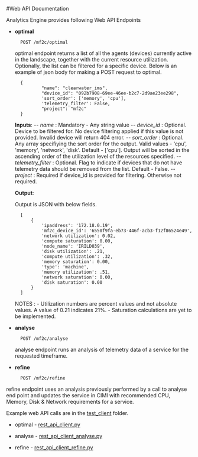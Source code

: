 #Web API Documentation

Analytics Engine provides following Web API Endpoints

- **optimal**

		POST /mf2c/optimal

	optimal endpoint returns a list of all the agents (devices) currently active in the landscape, together with the current resource utilization. Optionally, the list can be filtered for a specific device. Below is an example of json body for making a POST request to optimal.
	
		{
			    "name": "clearwater_ims",
			    "device_id": "092b7908-69ee-46ee-b2c7-2d9ae23ee298", 
			    'sort_order': ['memory', 'cpu'], 
			    'telemetry_filter': False, 
			    "project": "mf2c"
		}  

	**Inputs**:
	-- *name* : Mandatory - Any string value
	-- *device_id* : Optional. Device to be filtered for. No device filtering applied if this value is not provided. Invalid device will return 404 error.
	-- *sort_order* : Optional. Any array specifiying the sort order for the output. Valid values - 'cpu', 'memory', 'network', 'disk'. Default - ['cpu']. Output will be sorted in the ascending order of the utilization level of the resources specified.
	-- *telemetry_filter* : Optional. Flag to indicate if devices that do not have telemetry data should be removed from the list.  Default - False. 
	-- *project* : Required if device_id is provided for filtering. Otherwise not required.


	**Output**:
	
	Output is JSON with below fields.
	
		[
			{
				'ipaddress': '172.18.0.19', 
				'mf2c_device_id': '6550f9fa-eb73-446f-acb3-f12f86524e49', 
				'network utilization': 0.02, 
				'compute saturation': 0.00, 
				'node_name': 'IRILD039', 
				'disk utilization': .21, 
				'compute utilization': .32, 
				'memory saturation': 0.00, 
				'type': 'machine', 
				'memory utilization': .51, 
				'network saturation': 0.00, 
				'disk saturation': 0.00
			}
		]

	NOTES : 
		- Utilization numbers are percent values and not absolute values. A value of 0.21 indicates 21%.
		- Saturation calculations are yet to be implemented.

- **analyse**

		POST /mf2c/analyse

	analyse endpoint runs an analysis of telemetry data of a service for the requested timeframe. 


- **refine**

		POST /mf2c/refine

refine endpoint uses an analysis previously performed by a call to analyse end point and updates the service in CIMI with recommended CPU, Memory, Disk & Network requirements for a service. 

Example web API calls are in the [test_client](../../../../test_client) folder.

- optimal - [rest_api_client.py](../../../../test_client/rest_API_client.py)

- analyse - [rest_api_client_analyse.py](../../../../test_client/rest_API_client_analyse.py)

- refine - [rest_api_client_refine.py](../../../../test_client/rest_API_client_refine.py)


